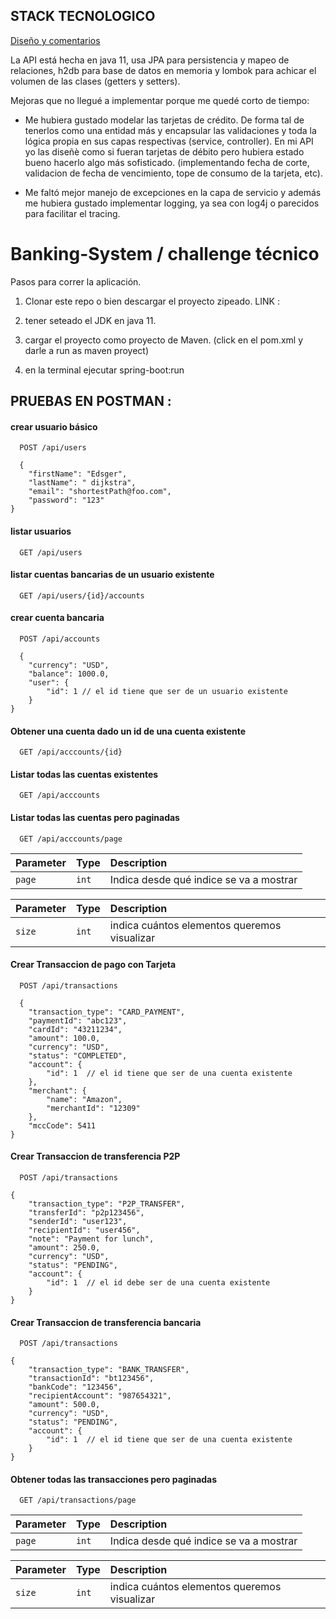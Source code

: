 
## STACK TECNOLOGICO

[Diseño y comentarios](https://linktodocumentation)

La API está hecha en java 11, usa JPA para persistencia y mapeo de relaciones, h2db para base de datos en memoria y lombok para achicar el volumen de las clases (getters y setters).

Mejoras que no llegué a implementar porque me quedé corto de tiempo:

 - Me hubiera gustado modelar las tarjetas de crédito.
   De forma tal de tenerlos como una entidad más y encapsular 
   las validaciones y toda la lógica propia en sus capas respectivas (service, controller). En mi API yo las diseñè como si fueran tarjetas de débito pero hubiera estado bueno hacerlo algo más sofisticado. (implementando fecha de corte, validacion de fecha de vencimiento, tope de consumo de la tarjeta, etc).

  
- Me faltó mejor manejo de excepciones en la capa de servicio y además me hubiera gustado implementar logging, ya sea con log4j o parecidos para facilitar el tracing.
# Banking-System / challenge técnico


Pasos para correr la aplicación. 

1) Clonar este repo o bien descargar el proyecto zipeado.
 LINK : 

2) tener seteado el JDK en java 11. 

3) cargar el proyecto como proyecto de Maven.
  (click en el pom.xml y darle a run as maven proyect)

4) en la terminal ejecutar spring-boot:run




        
##          PRUEBAS EN POSTMAN : 

#### crear usuario básico

```http
  POST /api/users

  {
    "firstName": "Edsger",
    "lastName": " dijkstra",
    "email": "shortestPath@foo.com",
    "password": "123"
}
```


#### listar usuarios

```http
  GET /api/users
```

#### listar cuentas bancarias de un usuario existente

```http
  GET /api/users/{id}/accounts
```


#### crear cuenta bancaria 

```http
  POST /api/accounts

  {
    "currency": "USD",
    "balance": 1000.0,
    "user": {
        "id": 1 // el id tiene que ser de un usuario existente
    }
}
```

#### Obtener una cuenta dado un id de una cuenta existente


```http
  GET /api/acccounts/{id}
```

#### Listar todas las cuentas existentes

```http
  GET /api/acccounts
```
#### Listar todas las cuentas pero paginadas

```http
  GET /api/acccounts/page

```
| Parameter | Type     | Description                       |
| :-------- | :------- | :-------------------------------- |
| `page`      | `int` | Indica desde qué indice se va a mostrar |

| Parameter | Type     | Description                       |
| :-------- | :------- | :-------------------------------- |
| `size`      | `int` | indica cuántos elementos queremos visualizar |

#### Crear Transaccion de pago con Tarjeta


```http
  POST /api/transactions

  {
    "transaction_type": "CARD_PAYMENT",
    "paymentId": "abc123",
    "cardId": "43211234",
    "amount": 100.0,
    "currency": "USD",
    "status": "COMPLETED",
    "account": {
        "id": 1  // el id tiene que ser de una cuenta existente
    },
    "merchant": {
        "name": "Amazon",
        "merchantId": "12309"
    },
    "mccCode": 5411
}
```

#### Crear Transaccion de transferencia P2P


```http
  POST /api/transactions

{
    "transaction_type": "P2P_TRANSFER",
    "transferId": "p2p123456",
    "senderId": "user123",
    "recipientId": "user456",
    "note": "Payment for lunch",
    "amount": 250.0,
    "currency": "USD",
    "status": "PENDING",
    "account": {
        "id": 1  // el id debe ser de una cuenta existente
    }
}
```

#### Crear Transaccion de transferencia bancaria


```http
  POST /api/transactions

{
    "transaction_type": "BANK_TRANSFER",
    "transactionId": "bt123456",
    "bankCode": "123456",
    "recipientAccount": "987654321",
    "amount": 500.0,
    "currency": "USD",
    "status": "PENDING",
    "account": {
        "id": 1  // el id tiene que ser de una cuenta existente
    }
}

```

#### Obtener todas las transacciones pero paginadas


```http
  GET /api/transactions/page

```
| Parameter | Type     | Description                       |
| :-------- | :------- | :-------------------------------- |
| `page`      | `int` | Indica desde qué indice se va a mostrar |

| Parameter | Type     | Description                       |
| :-------- | :------- | :-------------------------------- |
| `size`      | `int` | indica cuántos elementos queremos visualizar |